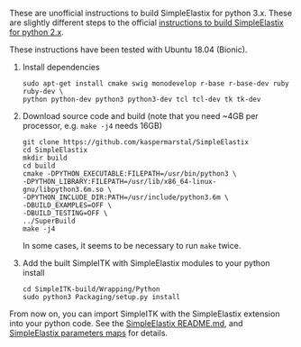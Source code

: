 These are unofficial instructions to build SimpleElastix for python 3.x. These are slightly different steps to the official [instructions to build SimpleElastix for python 2.x](http://simpleelastix.readthedocs.io/GettingStarted.html).

These instructions have been tested with Ubuntu 18.04 (Bionic).

1. Install dependencies

       sudo apt-get install cmake swig monodevelop r-base r-base-dev ruby ruby-dev \
       python python-dev python3 python3-dev tcl tcl-dev tk tk-dev

1. Download source code and build (note that you need ~4GB per processor, e.g. `make -j4` needs 16GB)

       git clone https://github.com/kaspermarstal/SimpleElastix
       cd SimpleElastix
       mkdir build
       cd build
       cmake -DPYTHON_EXECUTABLE:FILEPATH=/usr/bin/python3 \
       -DPYTHON_LIBRARY:FILEPATH=/usr/lib/x86_64-linux-gnu/libpython3.6m.so \
       -DPYTHON_INCLUDE_DIR:PATH=/usr/include/python3.6m \
       -DBUILD_EXAMPLES=OFF \
       -DBUILD_TESTING=OFF \
       ../SuperBuild
       make -j4
   
   In some cases, it seems to be necessary to run `make` twice.
    
1. Add the built SimpleITK with SimpleElastix modules to your python install

       cd SimpleITK-build/Wrapping/Python
       sudo python3 Packaging/setup.py install
    
From now on, you can import SimpleITK with the SimpleElastix extension into your python code. See the [SimpleElastix README.md](https://github.com/kaspermarstal/SimpleElastix/blob/master/README.md), and [SimpleElastix parameters maps](https://simpleelastix.readthedocs.io/ParameterMaps.html) for details.
